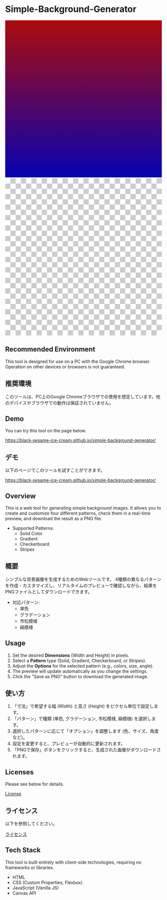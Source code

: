 # Simple-Background-Generator
![image1](images/image-1.png)
![image2](images/image-2.png)

## Recommended Environment
This tool is designed for use on a PC with the Google Chrome browser. Operation on other devices or browsers is not guaranteed.

## 推奨環境
このツールは、PC上のGoogle Chromeブラウザでの使用を想定しています。他のデバイスやブラウザでの動作は保証されていません。

## Demo
You can try this tool on the page below.

https://black-sesame-ice-cream.github.io/simple-background-generator/

## デモ
以下のページでこのツールを試すことができます。

https://black-sesame-ice-cream.github.io/simple-background-generator/

## Overview
This is a web tool for generating simple background images.
It allows you to create and customize four different patterns, check them in a real-time preview, and download the result as a PNG file.

- Supported Patterns:
  - Solid Color
  - Gradient
  - Checkerboard
  - Stripes

## 概要
シンプルな背景画像を生成するためのWebツールです。
4種類の異なるパターンを作成・カスタマイズし、リアルタイムのプレビューで確認しながら、結果をPNGファイルとしてダウンロードできます。

- 対応パターン:
  - 単色
  - グラデーション
  - 市松模様
  - 縞模様

## Usage
1.  Set the desired **Dimensions** (Width and Height) in pixels.
2.  Select a **Pattern** type (Solid, Gradient, Checkerboard, or Stripes).
3.  Adjust the **Options** for the selected pattern (e.g., colors, size, angle).
4.  The preview will update automatically as you change the settings.
5.  Click the "Save as PNG" button to download the generated image.

## 使い方
1.  「寸法」で希望する幅 (Width) と高さ (Height) をピクセル単位で設定します。
2.  「パターン」で種類 (単色, グラデーション, 市松模様, 縞模様) を選択します。
3.  選択したパターンに応じて「オプション」を調整します (色、サイズ、角度など)。
4.  設定を変更すると、プレビューが自動的に更新されます。
5.  「PNGで保存」ボタンをクリックすると、生成された画像がダウンロードされます。

## Licenses
Please see below for details.

[License](LICENSE/)

## ライセンス
以下を参照してください。

[ライセンス](LICENSE/)

## Tech Stack
This tool is built entirely with client-side technologies, requiring no frameworks or libraries.
-   HTML
-   CSS (Custom Properties, Flexbox)
-   JavaScript (Vanilla JS)
-   Canvas API